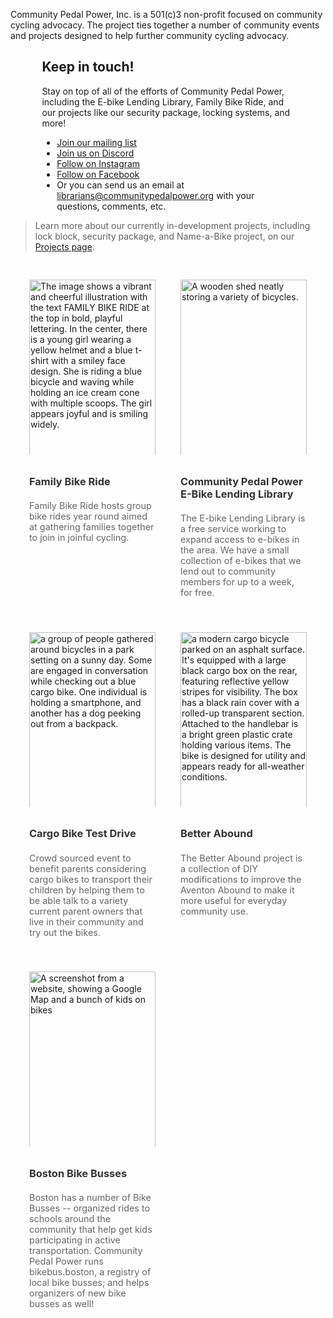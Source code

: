 Community Pedal Power, Inc. is a 501(c)3 non-profit focused on community cycling advocacy. The project ties together a number of community events and projects designed to help further community cycling advocacy.

<style>
  .image-gallery {
    display: grid;
    grid-template-columns: repeat(2, 1fr);
    gap: 20px;
    padding: 20px;
    max-width: 800px;
    margin: auto;
  }
  .image-card {
    display: flex;
    flex-direction: column;
    padding: 10px;
  }
  .image-container {
    height: 280px; /* Fixed height for all images */
    overflow: hidden; /* Ensures that no part of the image spills out */
  }
  .image-container img {
    width: 100%;
    height: 300px;
    object-fit: cover; /* Ensures images cover the area, maintaining aspect ratio */
  }
  .image-title a {
    text-decoration: none;
    color: #333;
    font-weight: bold;
    display: block;
    margin-top: 10px; /* Space between image and title */
  }
  .image-description {
    color: #666;
    font-size: 0.9rem;
    margin-top: 4px;
  }
</style>

<div style="margin-left: 10%; margin-right: 10%;">
<h2>Keep in touch!</h2>
<p>Stay on top of all of the efforts of Community Pedal Power, including the E-bike Lending Library, Family Bike Ride, and our projects like our security package, locking systems, and more!</p>
<ul>
 <li><a href="https://mailchi.mp/01fbe86a3b3a/join-our-mailing-list">Join our mailing list</a></li>
 <li><a href="https://discord.gg/rjFM52FY8s">Join us on Discord</a></li>
 <li><a href="https://www.instagram.com/cppebikelibrary/">Follow on Instagram</a></li>
 <li><a href="https://www.facebook.com/cppebikelibrary">Follow on Facebook</a></li>
 <li>Or you can send us an email at <a href="mailto:librarians@communitypedalpower.org">librarians@communitypedalpower.org</a> with your questions, comments, etc.</li>
</ul>
</div>

> Learn more about our currently in-development projects, including lock block, security package, and Name-a-Bike project, on our <a href="/projects/">Projects page</a>. 

<div class="image-gallery">
  <div class="image-card">
    <div class="image-container">

<img src="/img/familybikeride.png" alt="The image shows a vibrant and cheerful illustration with the text FAMILY BIKE RIDE at the top in bold, playful lettering. In the center, there is a young girl wearing a yellow helmet and a blue t-shirt with a smiley face design. She is riding a blue bicycle and waving while holding an ice cream cone with multiple scoops. The girl appears joyful and is smiling widely." />
</div>
    <h3 class="image-title"><a href="https://www.familybikeride.org/">Family Bike Ride</a></h3>
    <p class="image-description">Family Bike Ride hosts group bike rides year round aimed at gathering families together to join in joinful cycling.</p>
  </div>
  <div class="image-card">
    <div class="image-container">
    <img src="https://camberville.ebikelibrary.org/ebikes/bikeshed-scaled.jpg" alt="A wooden shed neatly storing a variety of bicycles.">
    </div>
    <h3 class="image-title"><a href="https://cpp.ebikelibrary.org/">Community Pedal Power E-Bike Lending Library</a></h3>
    <p class="image-description">The E-bike Lending Library is a free service working to expand access to e-bikes in the area. We have a small collection of e-bikes that we lend out to community members for up to a week, for free.</p>
  </div>
  <div class="image-card">
    <div class="image-container">
    <img src="/img/testride.jpg" alt="a group of people gathered around bicycles in a park setting on a sunny day. Some are engaged in conversation while checking out a blue cargo bike. One individual is holding a smartphone, and another has a dog peeking out from a backpack.">
    </div>
    <h3 class="image-title"><a href="https://www.familybikeride.org/testdrive">Cargo Bike Test Drive</a></h3>
    <p class="image-description">Crowd sourced event to benefit parents considering cargo bikes to transport their children by helping them to be able talk to a variety current parent owners that live in their community and try out the bikes.</p>
  </div>
  <div class="image-card">
    <div class="image-container">
    <img src="https://betterabound.familybikeride.org/img/winter-kit.jpg" alt="a modern cargo bicycle parked on an asphalt surface. It's equipped with a large black cargo box on the rear, featuring reflective yellow stripes for visibility. The box has a black rain cover with a rolled-up transparent section. Attached to the handlebar is a bright green plastic crate holding various items. The bike is designed for utility and appears ready for all-weather conditions.">
    </div>
    <h3 class="image-title"><a href="https://betterabound.familybikeride.org/">Better Abound</a></h3>
    <p class="image-description">The Better Abound project is a collection of DIY modifications to improve the Aventon Abound to make it more useful for everyday community use.</p>
  </div>
  <div class="image-card">
    <div class="image-container">
    <img src="/img/bikebus.jpg" alt="A screenshot from a website, showing a Google Map and a bunch of kids on bikes">
    </div>
    <h3 class="image-title"><a href="https://www.bikebus.boston/">Boston Bike Busses</a></h3>
    <p class="image-description">Boston has a number of Bike Busses -- organized rides to schools around the community that help get kids participating in active transportation. Community Pedal Power runs bikebus.boston, a registry of local bike busses; and helps organizers of new bike busses as well!</p>
  </div>
</div>
